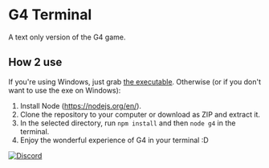 # G4 Terminal
A text only version of the G4 game.

## How 2 use
If you're using Windows, just grab [the executable](https://github.com/Team-G4/g4-terminal/releases/tag/v4.5).
Otherwise (or if you don't want to use the exe on Windows):

1. Install Node (https://nodejs.org/en/).
2. Clone the repository to your computer or download as ZIP and extract it.
3. In the selected directory, run `npm install` and then `node g4` in the terminal.
4. Enjoy the wonderful experience of G4 in your terminal :D

[![Discord][1]][2]

[1]:  https://discordapp.com/api/guilds/621177882131038208/widget.png?style=banner2
[2]:  http://discord.gg/UQzbHgA
